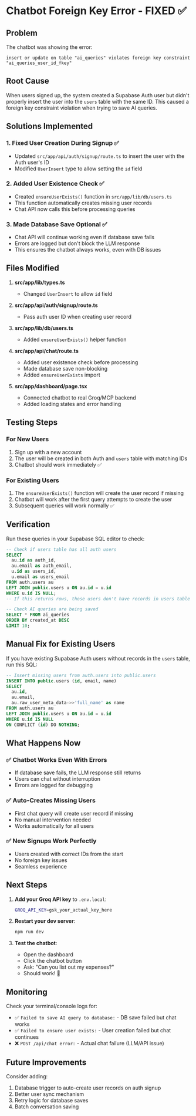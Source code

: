 # Chatbot Foreign Key Error - FIXED ✅

## Problem
The chatbot was showing the error:
```
insert or update on table "ai_queries" violates foreign key constraint "ai_queries_user_id_fkey"
```

## Root Cause
When users signed up, the system created a Supabase Auth user but didn't properly insert the user into the `users` table with the same ID. This caused a foreign key constraint violation when trying to save AI queries.

## Solutions Implemented

### 1. **Fixed User Creation During Signup** ✅
- Updated `src/app/api/auth/signup/route.ts` to insert the user with the Auth user's ID
- Modified `UserInsert` type to allow setting the `id` field

### 2. **Added User Existence Check** ✅
- Created `ensureUserExists()` function in `src/app/lib/db/users.ts`
- This function automatically creates missing user records
- Chat API now calls this before processing queries

### 3. **Made Database Save Optional** ✅
- Chat API will continue working even if database save fails
- Errors are logged but don't block the LLM response
- This ensures the chatbot always works, even with DB issues

## Files Modified

1. **src/app/lib/types.ts**
   - Changed `UserInsert` to allow `id` field

2. **src/app/api/auth/signup/route.ts**
   - Pass auth user ID when creating user record

3. **src/app/lib/db/users.ts**
   - Added `ensureUserExists()` helper function

4. **src/app/api/chat/route.ts**
   - Added user existence check before processing
   - Made database save non-blocking
   - Added `ensureUserExists` import

5. **src/app/dashboard/page.tsx**
   - Connected chatbot to real Groq/MCP backend
   - Added loading states and error handling

## Testing Steps

### For New Users
1. Sign up with a new account
2. The user will be created in both Auth and `users` table with matching IDs
3. Chatbot should work immediately ✅

### For Existing Users
1. The `ensureUserExists()` function will create the user record if missing
2. Chatbot will work after the first query attempts to create the user
3. Subsequent queries will work normally ✅

## Verification

Run these queries in your Supabase SQL editor to check:

```sql
-- Check if users table has all auth users
SELECT 
  au.id as auth_id, 
  au.email as auth_email,
  u.id as users_id,
  u.email as users_email
FROM auth.users au
LEFT JOIN public.users u ON au.id = u.id
WHERE u.id IS NULL;
-- If this returns rows, those users don't have records in users table
```

```sql
-- Check AI queries are being saved
SELECT * FROM ai_queries 
ORDER BY created_at DESC 
LIMIT 10;
```

## Manual Fix for Existing Users

If you have existing Supabase Auth users without records in the `users` table, run this SQL:

```sql
-- Insert missing users from auth.users into public.users
INSERT INTO public.users (id, email, name)
SELECT 
  au.id,
  au.email,
  au.raw_user_meta_data->>'full_name' as name
FROM auth.users au
LEFT JOIN public.users u ON au.id = u.id
WHERE u.id IS NULL
ON CONFLICT (id) DO NOTHING;
```

## What Happens Now

### ✅ Chatbot Works Even With Errors
- If database save fails, the LLM response still returns
- Users can chat without interruption
- Errors are logged for debugging

### ✅ Auto-Creates Missing Users
- First chat query will create user record if missing
- No manual intervention needed
- Works automatically for all users

### ✅ New Signups Work Perfectly
- Users created with correct IDs from the start
- No foreign key issues
- Seamless experience

## Next Steps

1. **Add your Groq API key** to `.env.local`:
   ```bash
   GROQ_API_KEY=gsk_your_actual_key_here
   ```

2. **Restart your dev server**:
   ```bash
   npm run dev
   ```

3. **Test the chatbot**:
   - Open the dashboard
   - Click the chatbot button
   - Ask: "Can you list out my expenses?"
   - Should work! 🎉

## Monitoring

Check your terminal/console logs for:
- ✅ `Failed to save AI query to database:` - DB save failed but chat works
- ✅ `Failed to ensure user exists:` - User creation failed but chat continues
- ❌ `POST /api/chat error:` - Actual chat failure (LLM/API issue)

## Future Improvements

Consider adding:
1. Database trigger to auto-create user records on auth signup
2. Better user sync mechanism
3. Retry logic for database saves
4. Batch conversation saving

